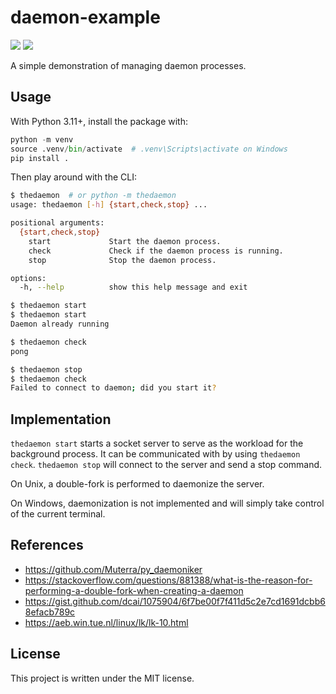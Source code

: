 # daemon-example

[![](https://img.shields.io/github/actions/workflow/status/thegamecracks/daemon-example/black-lint.yml?style=flat-square&label=black)](https://black.readthedocs.io/en/stable/)
[![](https://img.shields.io/github/actions/workflow/status/thegamecracks/daemon-example/pyright-lint.yml?style=flat-square&label=pyright)](https://microsoft.github.io/pyright/#/)

A simple demonstration of managing daemon processes.

## Usage

With Python 3.11+, install the package with:

```py
python -m venv
source .venv/bin/activate  # .venv\Scripts\activate on Windows
pip install .
```

Then play around with the CLI:

```sh
$ thedaemon  # or python -m thedaemon
usage: thedaemon [-h] {start,check,stop} ...

positional arguments:
  {start,check,stop}
    start             Start the daemon process.
    check             Check if the daemon process is running.
    stop              Stop the daemon process.

options:
  -h, --help          show this help message and exit

$ thedaemon start
$ thedaemon start
Daemon already running

$ thedaemon check
pong

$ thedaemon stop
$ thedaemon check
Failed to connect to daemon; did you start it?
```

## Implementation

`thedaemon start` starts a socket server to serve as the workload for the
background process. It can be communicated with by using `thedaemon check`.
`thedaemon stop` will connect to the server and send a stop command.

On Unix, a double-fork is performed to daemonize the server.

On Windows, daemonization is not implemented and will simply take control of
the current terminal.

## References

- https://github.com/Muterra/py_daemoniker
- https://stackoverflow.com/questions/881388/what-is-the-reason-for-performing-a-double-fork-when-creating-a-daemon
- https://gist.github.com/dcai/1075904/6f7be00f7f411d5c2e7cd1691dcbb68efacb789c
- https://aeb.win.tue.nl/linux/lk/lk-10.html

## License

This project is written under the MIT license.
